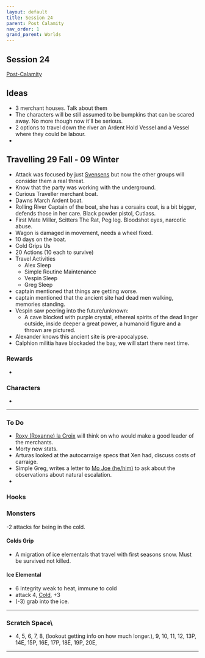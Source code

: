 ```yaml
---
layout: default
title: Session 24
parent: Post Calamity
nav_order: 1
grand_parent: Worlds
---
```

## Session 24
[Post-Calamity](Post-Calamity)

## Ideas
* 3 merchant houses. Talk about them
* The characters will be still assumed to be bumpkins that can be scared away. No more though now it'll be serious. 
* 2 options to travel down the river an Ardent Hold Vessel and a Vessel where they could be labour.
* 
## Travelling 29 Fall - 09 Winter
* Attack was focused by just [Svensens](Game/Worlds/Post-Calamity/Verdantholm#Svensens) but now the other groups will consider them a real threat.
* Know that the party was working with the underground. 
* Curious Traveller merchant boat.
* Dawns March Ardent boat.
* Rolling River Captain of the boat, she has a corsairs coat, is a bit bigger, defends those in her care. Black powder pistol, Cutlass.
* First Mate Miller, Scitters The Rat, Peg leg. Bloodshot eyes, narcotic abuse.
* Wagon is damaged in movement, needs a wheel fixed.
* 10 days on the boat. 
* Cold Grips Us
* 20 Actions (10 each to survive)
* Travel Activities
	* Alex Sleep
	* Simple Routine Maintenance
	* Vespin Sleep
	* Greg Sleep
* captain mentioned that things are getting worse.
* captain mentioned that the ancient site had dead men walking, memories standing.
* Vespin saw peering into the future/unknown:
	* A cave blocked with purple crystal, ethereal spirits of the dead linger outside, inside deeper a great power, a humanoid figure and a thrown are pictured.
* Alexander knows this ancient site is pre-apocalypse.
* Calphion militia have blockaded the bay, we will start there next time. 



### Rewards
* 
### Characters
* 
 ---

### To Do

* [Roxy (Roxanne) la Croix](Game/Worlds/Post-Calamity/Verdantholm#Roxy%20(Roxanne)%20la%20Croix) will think on who would make a good leader of the merchants.
* Morty new stats.
* Arturas looked at the autocarraige specs that Xen had, discuss costs of carraige.
* Simple Greg, writes a letter to [Mo Joe (he/him)](Game/Worlds/Post-Calamity/Verdantholm#Mo%20Joe%20(he/him)) to ask about the observations about natural escalation.
* 

### Hooks

### Monsters

-2 attacks for being in the cold.

#### Colds Grip
* A migration of ice elementals that travel with first seasons snow. Must be survived not killed.

#### Ice Elemental
* 6 Integrity weak to heat, immune to cold
* attack 4, [Cold](Game/Core/Injury#Cold), +3
* (-3) grab into the ice.






---

### Scratch Space\
* 4, 5, 6, 7, 8, (lookout getting info on how much longer.), 9, 10, 11, 12, 13P, 14E, 15P, 16E, 17P, 18E, 19P, 20E, 








---